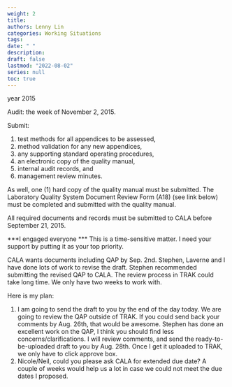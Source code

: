 ```yaml
---
weight: 2
title: 
authors: Lenny Lin
categories: Working Situations
tags:
date: " "
description: 
draft: false
lastmod: "2022-08-02"
series: null
toc: true
---
```



year 2015  

Audit: the week of November 2, 2015. 

Submit:
1) test methods for all appendices to be assessed,   
2) method validation for any new appendices,   
3) any supporting standard operating procedures,   
4) an electronic copy of the quality manual,   
5) internal audit records, and   
6) management review minutes.

As well, one (1) hard copy of the quality manual must be submitted.  The Laboratory Quality System Document Review Form (A18) (see link below) must be completed and submitted with the quality manual.  

All required documents and records must be submitted to CALA before September 21, 2015.


***I engaged everyone ***
This is a time-sensitive matter.  I need your support by putting it as your top priority.  

CALA wants documents including QAP by Sep. 2nd.  Stephen, Laverne and I have done lots of work to revise the draft.  Stephen recommended submitting the revised QAP to CALA.  The review process in TRAK could take long time.  We only have two weeks to work with.

Here is my plan:  
1)	I am going to send the draft to you by the end of the day today.  We are going to review the QAP outside of TRAK.  If you could send back your comments by Aug. 26th, that would be awesome.  Stephen has done an excellent work on the QAP, I think you should find less concerns/clarifications.  I will review comments, and send the ready-to-be-uploaded draft to you by Aug. 28th.  Once I get it uploaded to TRAK, we only have to click approve box.  
2)	Nicole/Neil, could you please ask CALA for extended due date?  A couple of weeks would help us a lot in case we could not meet the due dates I proposed.  

